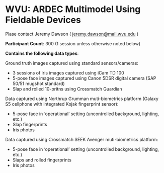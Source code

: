 # WVU: ARDEC Multimodel Using Fieldable Devices

Plase contact Jeremy Dawson ( jeremy.dawson@mail.wvu.edu )

**Participant Count**: 300 (1 session unless otherwise noted below)

**Contains the following data types**:

Ground truth images captured using standard sensors/cameras:
- 3 sessions of iris images captured using iCam TD 100
- 5-pose face images captured using Canon 5DSR digital camera (SAP 50/51 mugshot standard)
- Slap and rolled 10-pritns using Crossmatch Guardian

Data captured using Northrup Grumman muti-biometrics platform (Galaxy S5 cellphone with integrated
Kojak fingerprint sensor):
- 5-pose face in ‘operational’ setting (uncontrolled background, lighting, etc.)
- Slap fingerprints
- Iris photos

Data captured using Crossmatch SEEK Avenger muti-biometrics platform:
- 5-pose face in ‘operational’ setting (uncontrolled background, lighting, etc.)
- Slaps and rolled fingerprints
- Iris photos
